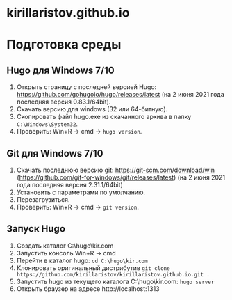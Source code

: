 # kirillaristov.github.io

# Подготовка среды

## Hugo для Windows 7/10

1. Открыть страницу с последней версией Hugo: https://github.com/gohugoio/hugo/releases/latest (на 2 июня 2021 года последняя версия 0.83.1/64bit).
2. Скачать версию для windows (32 или 64-битную).
3. Скопировать файл hugo.exe из скачанного архива в папку `C:\Windows\System32`.
4. Проверить: Win+R -> cmd -> `hugo version`.

## Git для Windows 7/10

1. Скачать последнюю версию git: https://git-scm.com/download/win (https://github.com/git-for-windows/git/releases/latest) (на 2 июня 2021 года последняя версия 2.31.1/64bit)
2. Установить с параметрами по умолчанию.
3. Перезагрузиться.
4. Проверить: Win+R -> cmd -> `git version`.

## Запуск Hugo

1. Создать каталог C:\hugo\kir.com
2. Запустить консоль Win+R -> cmd
3. Перейти в каталог hugo: `cd C:\hugo\kir.com`
4. Клонировать оригинальный дистрибутив `git clone https://github.com/kirillaristov/kirillaristov.github.io.git .`
5. Запустить hugo из текущего каталога C:\hugo\kir.com: `hugo server`
6. Открыть браузер на адресе http://localhost:1313
